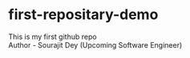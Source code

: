 # first-repositary-demo
This is my first github repo
<br>
Author - Sourajit Dey (Upcoming Software Engineer)

